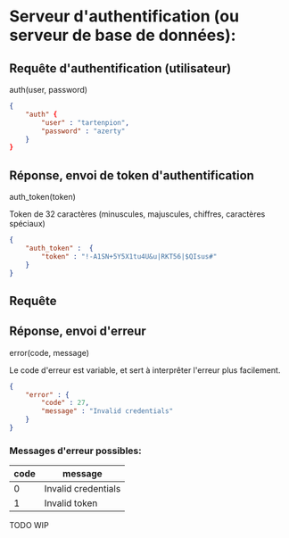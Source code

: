 # Serveur d'authentification (ou serveur de base de données):

## Requête d'authentification (utilisateur)

auth(user, password)

```json
{
    "auth" {
        "user" : "tartenpion",
        "password" : "azerty"
    }
}
```

## Réponse, envoi de token d'authentification

auth_token(token)

Token de 32 caractères (minuscules, majuscules, chiffres, caractères spéciaux)

```json
{
    "auth_token" :  {
        "token" : "!-A1SN+5Y5X1tu4U&u|RKT56|$QIsus#"
    }
}
```

## Requête

## Réponse, envoi d'erreur

error(code, message)

Le code d'erreur est variable, et sert à interprêter l'erreur plus facilement.

```json
{
    "error" : {
        "code" : 27,
        "message" : "Invalid credentials"
    }
}
```

### Messages d'erreur possibles:

| code | message |
| ---- | ------- |
| 0    | Invalid credentials |
| 1    | Invalid token |


TODO WIP